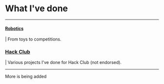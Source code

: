 # What I've done
***

<!---
#### [Macropad](Projects/macropad.md)
| A miniture development keyboard.
-->

#### [Robotics](Projects/robotics.md)
| From toys to competitions.

<!---
#### [Computer Vision](Projects/cv.md)
| Changing the way we interact with computers.

#### [Youtube](Projects/youtube.md)
| Inspiring the world, one viewer at a time.
		
#### [Homelab](Projects/homelab.md)
| Server management at home.
		
#### [FakeOS](Projects/fakeos.md)
| A Python-based app builder and launcher.
-->

### [Hack Club](Projects/HackClub/HackClub.md)
| Various projects I've done for Hack Club (not endorsed).
***
More is being added